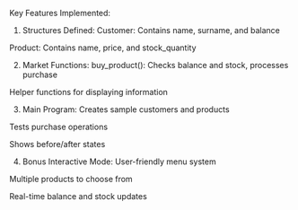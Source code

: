 Key Features Implemented:
1. Structures Defined:
Customer: Contains name, surname, and balance

Product: Contains name, price, and stock_quantity

2. Market Functions:
buy_product(): Checks balance and stock, processes purchase

Helper functions for displaying information

3. Main Program:
Creates sample customers and products

Tests purchase operations

Shows before/after states

4. Bonus Interactive Mode:
User-friendly menu system

Multiple products to choose from

Real-time balance and stock updates
